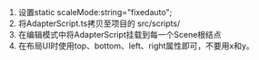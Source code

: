 1. 设置static scaleMode:string="fixedauto";
2. 将AdapterScript.ts拷贝至项目的 src/scripts/
3. 在编辑模式中将AdapterScript挂载到每一个Scene根结点
4. 在布局UI时使用top、bottom、left、right属性即可，不要用x和y。